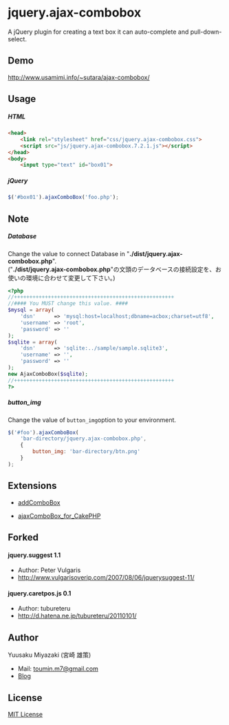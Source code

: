# jquery.ajax-combobox

A jQuery plugin for creating a text box it can auto-complete and pull-down-select.

## Demo
http://www.usamimi.info/~sutara/ajax-combobox/

## Usage

##### HTML
``` html
<head>
	<link rel="stylesheet" href="css/jquery.ajax-combobox.css">
	<script src="js/jquery.ajax-combobox.7.2.1.js"></script>
</head>
<body>
	<input type="text" id="box01">
```

##### jQuery
``` javascript
$('#box01').ajaxComboBox('foo.php');
```

## Note
##### Database
Change the value to connect Database in "**./dist/jquery.ajax-combobox.php**".  
("**./dist/jquery.ajax-combobox.php**"の文頭のデータベースの接続設定を、お使いの環境に合わせて変更して下さい。)
``` php
<?php
//++++++++++++++++++++++++++++++++++++++++++++++++++++
//#### You MUST change this value. ####
$mysql = array(
	'dsn'      => 'mysql:host=localhost;dbname=acbox;charset=utf8',
	'username' => 'root',
	'password' => ''
);
$sqlite = array(
	'dsn'      => 'sqlite:../sample/sample.sqlite3',
	'username' => '',
	'password' => ''
);
new AjaxComboBox($sqlite);
//++++++++++++++++++++++++++++++++++++++++++++++++++++
?>
```

##### button_img
Change the value of `button_img`option to your environment.

```javascript
$('#foo').ajaxComboBox(
	'bar-directory/jquery.ajax-combobox.php',
	{
		button_img: 'bar-directory/btn.png'
	}
);
```

## Extensions
+ [addComboBox](http://www.usamimi.info/~sutara/sample/addComboBox/)

+ [ajaxComboBox_for_CakePHP](https://github.com/sutara79/ajaxComboBox_for_CakePHP)


## Forked

#### jquery.suggest 1.1
- Author: Peter Vulgaris
- http://www.vulgarisoverip.com/2007/08/06/jquerysuggest-11/

#### jquery.caretpos.js 0.1
- Author: tubureteru
- http://d.hatena.ne.jp/tubureteru/20110101/

## Author
Yuusaku Miyazaki (宮崎 雄策)

- Mail: toumin.m7@gmail.com
- [Blog](http://d.hatena.ne.jp/sutara_lumpur/20090124/1232781879)

## License
[MIT License](http://www.opensource.org/licenses/mit-license.php)
